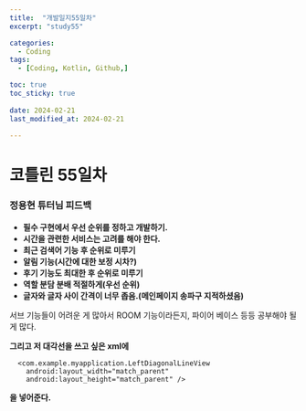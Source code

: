 ```yaml
---
title:  "개발일지55일차" 
excerpt: "study55"

categories:
  - Coding
tags:
  - [Coding, Kotlin, Github,]

toc: true
toc_sticky: true
 
date: 2024-02-21
last_modified_at: 2024-02-21

---
```

# 코틀린 55일차

### 정용현 튜터님 피드백

- **필수 구현에서 우선 순위를 정하고 개발하기.**
- **시간을 관련한 서비스는 고려를 해야 한다.**
- **최근 검색어 기능 후 순위로 미루기**
- **알림 기능(시간에 대한 보정 시차?)**
- **후기 기능도 최대한 후 순위로 미루기**
- **역할 분담 분배 적절하게(우선 순위)**
- **글자와 글자 사이 간격이 너무 좁음.(메인페이지 송파구 지적하셨음)**

서브 기능들이 어려운 게 많아서 ROOM 기능이라든지, 파이어 베이스 등등 공부해야 될게 많다.















    

  **그리고 저 대각선을 쓰고 싶은 xml에**

      <com.example.myapplication.LeftDiagonalLineView
        android:layout_width="match_parent"
        android:layout_height="match_parent" />

**을 넣어준다.**
